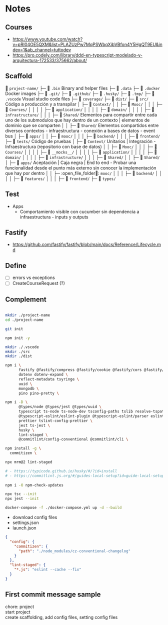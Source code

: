 # Notes 

## Courses

- https://www.youtube.com/watch?v=pRI04OE5QXM&list=PLAZUzPw7MqPSWbqXibVBfon4Y5HgQT9EU&index=1&ab_channel=tuttodev
- https://pro.codely.com/library/ddd-en-typescript-modelado-y-arquitectura-172533/375662/about/

## Scaffold

📂 `project-name/`
├─ 📂 `.bin` Binary and helper files
├─ 📂 `.data` 
├─ 📂 `.docker` Docker images
├─ 📂 `.git/`
├─ 📂 `.github/`
├─ 📂 `.husky/`
├─ 📂 `.tmp/`
├─ 📂 `.vscode` Visual studio code files
├─ 📂 `coverage/`
├─ 📂 `dist/`
├─ 📂 `src/` Código a producción y a transpilar
│  ├─ 📂 `Context/`
│  │  ├─ 📂 `Mooc/`
│  │  │  ├─ 📂 `Courses/`
│  │  │  │  ├─ 📂 `application/`
│  │  │  │  ├─ 📂 `domain/`
│  │  │  │  ├─ 📂 `infrastructure/`
│  │  │  ├─ 📂 `Shared/` Elementos para compartir entre cada uno de los submodulos que hay dentro de un contexto | elementos de dominio que se comparten
│  │  ├─ 📂 `Shared/` Elementos compartidos entre diversos contextos - infraestructura - conexión a bases de datos - event bus
│  ├─ 📂 `apps/`
│  │  ├─ 📂 `mooc/`
│  │  │  ├─ 📂 `backend/`
│  │  │  ├─ 📂 `frontend/`
├─ 📂 `tests/` Código de pruebas
│  ├─ 📂 `Context/` Unitarios | Integración - Infraestructura (repositorio con base de datos)
│  │  ├─ 📂 `Mooc/`
│  │  │  ├─ 📂 `Courses/`
│  │  │  │  ├─ 📂 `__mocks__/`
│  │  │  │  ├─ 📂 `application/`
│  │  │  │  ├─ 📂 `domain/`
│  │  │  │  ├─ 📂 `infrastructure/`
│  │  │  ├─ 📂 `Shared/`
│  │  ├─ 📂 `Shared/`
│  ├─ 📂 `apps/` Aceptación | Caja negra | End to end - Probar una funcionalidad desde el punto más externo sin conocer la implementación que hay por dentro
│  │  ├─ :open_file_folder📂: `mooc/`
│  │  │  ├─ 📂 `backend/`
│  │  │  │  ├─ 📂 `features/`
│  │  │  ├─ 📂 `frontend/`
├─ 📂 `types/` 
## Test

- Apps
  - Comportamiento visible con cucumber sin dependencia a infraestructura - inputs y outputs

## Fastify
- https://github.com/fastify/fastify/blob/main/docs/Reference/Lifecycle.md

## Define

- [ ] errors vs exceptions
- [ ] CreateCourseRequest (?)

## Complement

```sh

mkdir ./project-name
cd ./project-name

git init

npm init -y

mkdir ./.vscode
mkdir ./src
mkdir ./dist

npm i \
      fastify @fastify/compress @fastify/cookie @fastify/cors @fastify/helmet @fastify/rate-limit \
      dotenv dotenv-expand \
      reflect-metadata tsyringe \
      uuid \
      mongodb \
      pino pino-pretty \

npm i -D \
      @types/node @types/jest @types/uuid \
      typescript ts-node ts-node-dev tsconfig-paths tslib resolve-tspaths \
      @typescript-eslint/eslint-plugin @typescript-eslint/parser eslint eslint-config-prettier eslint-plugin-import eslint-plugin-jest eslint-plugin-prettier eslint-plugin-simple-import-sort \
      prettier tslint-config-prettier \
      jest ts-jest \
      husky \
      lint-staged \
      @commitlint/config-conventional @commitlint/cli \

npm install -g \
  commitizen \

npx mrm@2 lint-staged

# - https://typicode.github.io/husky/#/?id=install
# - https://commitlint.js.org/#/guides-local-setup?id=guide-local-setup
  
npm i -O npm-check-updates

npx tsc --init
npx jest --init

docker-compose -f ./docker-compose.yml up -d --build

```

- download config files
- settings.json
- launch.json

```json
{
  "config": {
    "commitizen": {
      "path": "./node_modules/cz-conventional-changelog"
    }
  },
  "lint-staged": {
    "*.js": "eslint --cache --fix"
  }
}
```

## First commit message sample

chore: project   
start project   
create scaffolding, add config files, setting config files   
